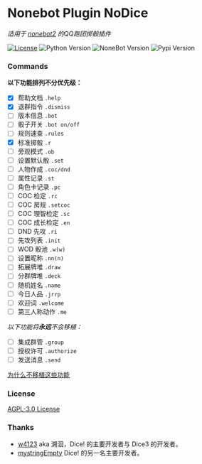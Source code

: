 # Nonebot Plugin NoDice

*适用于 [nonebot2](https://github.com/nonebot/nonebot2) 的QQ跑团掷骰插件*

[![License](https://img.shields.io/github/license/thereisnodice/nodice2)](LICENSE)
![Python Version](https://img.shields.io/badge/python-3.7.3+-blue.svg)
![NoneBot Version](https://img.shields.io/badge/nonebot-2.0.0a11+-red.svg)
![Pypi Version](https://img.shields.io/pypi/v/nonebot-plugin-nodice.svg)

</div>

### Commands

**以下功能排列不分优先级：**

- [x] 帮助文档 `.help`
- [x] 退群指令 `.dismiss`
- [ ] 版本信息 `.bot`
- [ ] 骰子开关 `.bot on/off`
- [ ] 规则速查 `.rules`
- [x] 标准掷骰 `.r`
- [ ] 旁观模式 `.ob`
- [ ] 设置默认骰 `.set`
- [ ] 人物作成 `.coc/dnd`
- [ ] 属性记录 `.st`
- [ ] 角色卡记录 `.pc`
- [ ] COC 检定 `.rc`
- [ ] COC 房规 `.setcoc`
- [ ] COC 理智检定 `.sc`
- [ ] COC 成长检定 `.en`
- [ ] DND 先攻 `.ri` 
- [ ] 先攻列表 `.init`
- [ ] WOD 骰池 `.w(w)`
- [ ] 设置昵称 `.nn(n)`
- [ ] 拓展牌堆 `.draw`
- [ ] 分群牌堆 `.deck`
- [ ] 随机姓名 `.name`
- [ ] 今日人品 `.jrrp`
- [ ] 欢迎词 `.welcome`
- [ ] 第三人称动作 `.me `

*以下功能将**永远**不会移植：*

- [ ] 集成群管 `.group`
- [ ] 授权许可 `.authorize`
- [ ] 发送消息 `.send`

[为什么不移植这些功能](../../../docs/DEVELOPER.md#某些功能不会移植的原因)

### License

[AGPL-3.0 License](LICENSE)

### Thanks

- [w4123](https://github.com/w4123) aka 溯洄，Dice! 的主要开发者与 Dice3 的开发者。
- [mystringEmpty](https://github.com/mystringEmpty) Dice! 的另一名主要开发者。